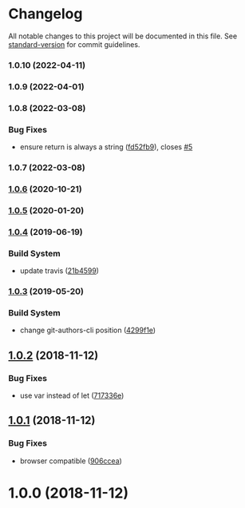# Changelog

All notable changes to this project will be documented in this file. See [standard-version](https://github.com/conventional-changelog/standard-version) for commit guidelines.

### 1.0.10 (2022-04-11)

### 1.0.9 (2022-04-01)

### 1.0.8 (2022-03-08)


### Bug Fixes

* ensure return is always a string ([fd52fb9](https://github.com/Kikobeats/human-number/commit/fd52fb9513df2e0ed3787bf2165cff9e005e3e73)), closes [#5](https://github.com/Kikobeats/human-number/issues/5)

### 1.0.7 (2022-03-08)

### [1.0.6](https://github.com/Kikobeats/human-number/compare/v1.0.5...v1.0.6) (2020-10-21)

### [1.0.5](https://github.com/Kikobeats/human-number/compare/v1.0.4...v1.0.5) (2020-01-20)

### [1.0.4](https://github.com/Kikobeats/human-number/compare/v1.0.3...v1.0.4) (2019-06-19)


### Build System

* update travis ([21b4599](https://github.com/Kikobeats/human-number/commit/21b4599))



### [1.0.3](https://github.com/Kikobeats/human-number/compare/v1.0.2...v1.0.3) (2019-05-20)


### Build System

* change git-authors-cli position ([4299f1e](https://github.com/Kikobeats/human-number/commit/4299f1e))



<a name="1.0.2"></a>
## [1.0.2](https://github.com/Kikobeats/human-number/compare/v1.0.1...v1.0.2) (2018-11-12)


### Bug Fixes

* use var instead of let ([717336e](https://github.com/Kikobeats/human-number/commit/717336e))



<a name="1.0.1"></a>
## [1.0.1](https://github.com/Kikobeats/human-number/compare/v1.0.0...v1.0.1) (2018-11-12)


### Bug Fixes

* browser compatible ([906ccea](https://github.com/Kikobeats/human-number/commit/906ccea))



<a name="1.0.0"></a>
# 1.0.0 (2018-11-12)
